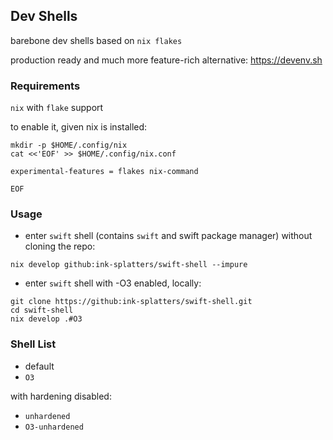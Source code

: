 ## Dev Shells

barebone dev shells based on `nix flakes`

production ready and much more feature-rich alternative: https://devenv.sh

### Requirements

`nix` with `flake` support

to enable it, given nix is installed:

```shell
mkdir -p $HOME/.config/nix
cat <<'EOF' >> $HOME/.config/nix.conf

experimental-features = flakes nix-command

EOF
```

### Usage

- enter `swift` shell (contains `swift` and swift package manager) without cloning the repo:

```shell
nix develop github:ink-splatters/swift-shell --impure
```

- enter `swift` shell with -O3 enabled, locally:

```shell
git clone https://github:ink-splatters/swift-shell.git
cd swift-shell
nix develop .#O3
```

### Shell List

- default
- `O3`

with hardening disabled:

- `unhardened`
- `O3-unhardened`
